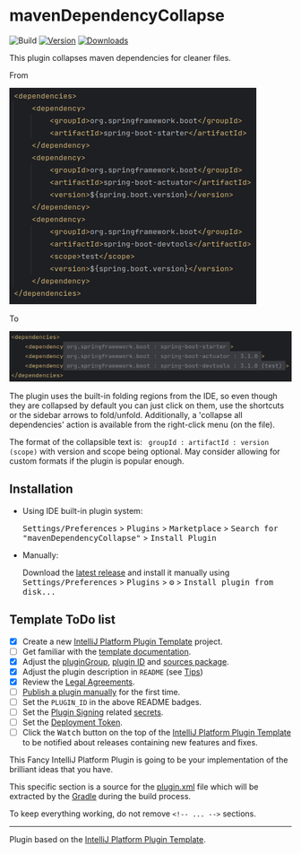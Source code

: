 # mavenDependencyCollapse

![Build](https://github.com/TrianguloY/mavenDependencyCollapse/workflows/Build/badge.svg)
[![Version](https://img.shields.io/jetbrains/plugin/v/PLUGIN_ID.svg)](https://plugins.jetbrains.com/plugin/PLUGIN_ID)
[![Downloads](https://img.shields.io/jetbrains/plugin/d/PLUGIN_ID.svg)](https://plugins.jetbrains.com/plugin/PLUGIN_ID)


<!-- Plugin description -->
This plugin collapses maven dependencies for cleaner files.

From

![img.png](pre.png)

To

![img_1.png](post.png)

The plugin uses the built-in folding regions from the IDE, so even though they are collapsed by default you can just click on them, use the shortcuts or the sidebar arrows to fold/unfold. Additionally, a 'collapse all dependencies' action is available from the right-click menu (on the file).

The format of the collapsible text is: ` groupId : artifactId : version (scope)` with version and scope being optional. May consider allowing for custom formats if the plugin is popular enough.

<!-- Plugin description end -->

## Installation

- Using IDE built-in plugin system:
  
  <kbd>Settings/Preferences</kbd> > <kbd>Plugins</kbd> > <kbd>Marketplace</kbd> > <kbd>Search for "mavenDependencyCollapse"</kbd> >
  <kbd>Install Plugin</kbd>
  
- Manually:

  Download the [latest release](https://github.com/TrianguloY/mavenDependencyCollapse/releases/latest) and install it manually using
  <kbd>Settings/Preferences</kbd> > <kbd>Plugins</kbd> > <kbd>⚙️</kbd> > <kbd>Install plugin from disk...</kbd>



## Template ToDo list
- [x] Create a new [IntelliJ Platform Plugin Template][template] project.
- [ ] Get familiar with the [template documentation][template].
- [x] Adjust the [pluginGroup](./gradle.properties), [plugin ID](./src/main/resources/META-INF/plugin.xml) and [sources package](./src/main/kotlin).
- [x] Adjust the plugin description in `README` (see [Tips][docs:plugin-description])
- [x] Review the [Legal Agreements](https://plugins.jetbrains.com/docs/marketplace/legal-agreements.html?from=IJPluginTemplate).
- [ ] [Publish a plugin manually](https://plugins.jetbrains.com/docs/intellij/publishing-plugin.html?from=IJPluginTemplate) for the first time.
- [ ] Set the `PLUGIN_ID` in the above README badges.
- [ ] Set the [Plugin Signing](https://plugins.jetbrains.com/docs/intellij/plugin-signing.html?from=IJPluginTemplate) related [secrets](https://github.com/JetBrains/intellij-platform-plugin-template#environment-variables).
- [ ] Set the [Deployment Token](https://plugins.jetbrains.com/docs/marketplace/plugin-upload.html?from=IJPluginTemplate).
- [ ] Click the <kbd>Watch</kbd> button on the top of the [IntelliJ Platform Plugin Template][template] to be notified about releases containing new features and fixes.

This Fancy IntelliJ Platform Plugin is going to be your implementation of the brilliant ideas that you have.

This specific section is a source for the [plugin.xml](/src/main/resources/META-INF/plugin.xml) file which will be extracted by the [Gradle](/build.gradle.kts) during the build process.

To keep everything working, do not remove `<!-- ... -->` sections.

---
Plugin based on the [IntelliJ Platform Plugin Template][template].

[template]: https://github.com/JetBrains/intellij-platform-plugin-template
[docs:plugin-description]: https://plugins.jetbrains.com/docs/intellij/plugin-user-experience.html#plugin-description-and-presentation